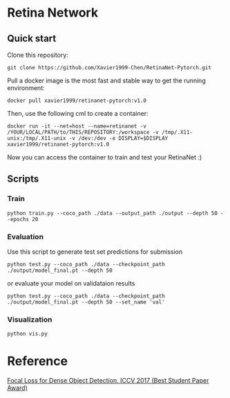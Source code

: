 # Retina Network
## Quick start
Clone this repository:
```
git clone https://github.com/Xavier1999-Chen/RetinaNet-Pytorch.git
```

Pull a docker image is the most fast and stable way to get the running environment:
```
docker pull xavier1999/retinanet-pytorch:v1.0
```

Then, use the following cml to create a container:
```
docker run -it --net=host --name=retinanet -v /YOUR/LOCAL/PATH/to/THIS/REPOSITORY:/workspace -v /tmp/.X11-unix:/tmp/.X11-unix -v /dev:/dev -e DISPLAY=$DISPLAY xavier1999/retinanet-pytorch:v1.0
```

Now you can access the container to train and test your RetinaNet :)

## Scripts
### Train
```
python train.py --coco_path ./data --output_path ./output --depth 50 --epochs 20
```
### Evaluation
Use this script to generate test set predictions for submission
```
python test.py --coco_path ./data --checkpoint_path ./output/model_final.pt --depth 50
```
or evaluate your model on validataion results
```
python test.py --coco_path ./data --checkpoint_path ./output/model_final.pt --depth 50 --set_name 'val'
```
### Visualization
```
python vis.py
```

# Reference
[Focal Loss for Dense Object Detection. ICCV 2017 (Best Student Paper Award)](https://arxiv.org/abs/1708.02002)
